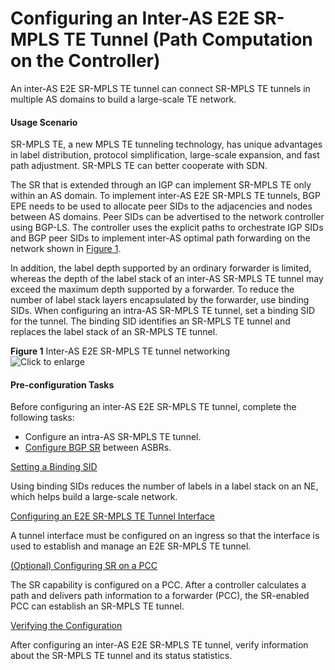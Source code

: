 Configuring an Inter-AS E2E SR-MPLS TE Tunnel (Path Computation on the Controller)
==================================================================================

An inter-AS E2E SR-MPLS TE tunnel can connect SR-MPLS TE tunnels in multiple AS domains to build a large-scale TE network.

#### Usage Scenario

SR-MPLS TE, a new MPLS TE tunneling technology, has unique advantages in label distribution, protocol simplification, large-scale expansion, and fast path adjustment. SR-MPLS TE can better cooperate with SDN.

The SR that is extended through an IGP can implement SR-MPLS TE only within an AS domain. To implement inter-AS E2E SR-MPLS TE tunnels, BGP EPE needs to be used to allocate peer SIDs to the adjacencies and nodes between AS domains. Peer SIDs can be advertised to the network controller using BGP-LS. The controller uses the explicit paths to orchestrate IGP SIDs and BGP peer SIDs to implement inter-AS optimal path forwarding on the network shown in [Figure 1](#EN-US_TASK_0172368812__fig-dc_vrp_sr_all_cfg_003401).

In addition, the label depth supported by an ordinary forwarder is limited, whereas the depth of the label stack of an inter-AS SR-MPLS TE tunnel may exceed the maximum depth supported by a forwarder. To reduce the number of label stack layers encapsulated by the forwarder, use binding SIDs. When configuring an intra-AS SR-MPLS TE tunnel, set a binding SID for the tunnel. The binding SID identifies an SR-MPLS TE tunnel and replaces the label stack of an SR-MPLS TE tunnel.

**Figure 1** Inter-AS E2E SR-MPLS TE tunnel networking  
![](images/fig-dc_vrp_sr_all_cfg_003401.png "Click to enlarge")

#### Pre-configuration Tasks

Before configuring an inter-AS E2E SR-MPLS TE tunnel, complete the following tasks:

* Configure an intra-AS SR-MPLS TE tunnel.
* [Configure BGP SR](dc_vrp_sr_all_cfg_0033.html) between ASBRs.


[Setting a Binding SID](../../../../software/nev8r10_vrpv8r16/user/vrp/dc_vrp_sr_all_cfg_0035.html)

Using binding SIDs reduces the number of labels in a label stack on an NE, which helps build a large-scale network.

[Configuring an E2E SR-MPLS TE Tunnel Interface](../../../../software/nev8r10_vrpv8r16/user/vrp/dc_vrp_sr_all_cfg_0036.html)

A tunnel interface must be configured on an ingress so that the interface is used to establish and manage an E2E SR-MPLS TE tunnel.

[(Optional) Configuring SR on a PCC](../../../../software/nev8r10_vrpv8r16/user/vrp/dc_vrp_sr_all_cfg_0037.html)

The SR capability is configured on a PCC. After a controller calculates a path and delivers path information to a forwarder (PCC), the SR-enabled PCC can establish an SR-MPLS TE tunnel.

[Verifying the Configuration](../../../../software/nev8r10_vrpv8r16/user/vrp/dc_vrp_sr_all_cfg_0038.html)

After configuring an inter-AS E2E SR-MPLS TE tunnel, verify information about the SR-MPLS TE tunnel and its status statistics.